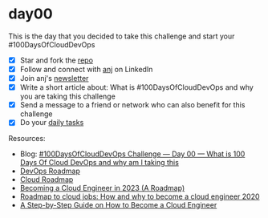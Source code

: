 # day00

This is the day that you decided to take this challenge and start your #100DaysOfCloudDevOps

- [x] Star and fork the [repo](https://github.com/agcdtmr/100DaysOfCloudDevOps)
- [x] Follow and connect with [anj](https://www.linkedin.com/in/anjcalleja/) on LinkedIn
- [x] Join anj's [newsletter](https://anj.hashnode.dev/)
- [x] Write a short article about: What is #100DaysOfCloudDevOps and why you are taking this challenge
- [x] Send a message to a friend or network who can also benefit for this challenge
- [x] Do your [daily tasks](https://github.com/agcdtmr/100DaysOfCloudDevOps/blob/main/README.md#do-the-work-work-work-work)

Resources:

- Blog: [#100DaysOfCloudDevOps Challenge — Day 00 — What is 100 Days Of Cloud DevOps and why am I taking this](https://anj.hashnode.dev/100daysofclouddevops-challenge-day-00-what-is-100-days-of-cloud-devops-and-why-am-i-taking-this-challenge)
- [DevOps Roadmap](https://roadmap.sh/devops)
- [Cloud Roadmap](https://www.linkedin.com/pulse/cloud-engineer-roadmap-geeks-of-gurukul/)
- [Becoming a Cloud Engineer in 2023 (A Roadmap)](https://dev.to/ileriayo/becoming-a-cloud-engineer-in-2023-a-roadmap-1f6k)
- [Roadmap to cloud jobs: How and why to become a cloud engineer 2020](https://www.educative.io/blog/roadmap-to-cloud-engineer-jobs)
- [A Step-by-Step Guide on How to Become a Cloud Engineer](https://www.projectpro.io/article/cloud-engineer/655)
